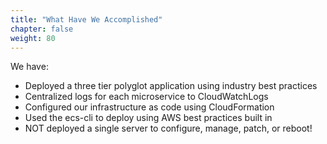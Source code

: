 ```yaml
---
title: "What Have We Accomplished"
chapter: false
weight: 80
---
```


We have:

- Deployed a three tier polyglot application using industry best practices
- Centralized logs for each microservice to CloudWatchLogs
- Configured our infrastructure as code using CloudFormation
- Used the ecs-cli to deploy using AWS best practices built in
- NOT deployed a single server to configure, manage, patch, or reboot!
